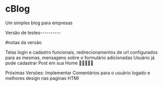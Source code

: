 # cBlog
Um simples blog para empresas

Versão de testes----------

#notas da versão

Telas login e cadastro funcionais, redirecionamentos de url configurados para as mesmas, mensagens sobre o formulário adicionadas
Usuário já pode cadastrar Post em sua Home
🚀🚀🚀🚀🚀

Próximas Versões:
    Implementar Comentários para o usuário logado e melhores design nas paginas HTMl
    

